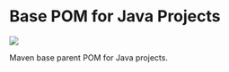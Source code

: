 # Base POM for Java Projects
![](https://github.com/wigforss/java-base-pom/workflows/Test%20and%20Deploy/badge.svg)

Maven base parent POM for Java projects.
